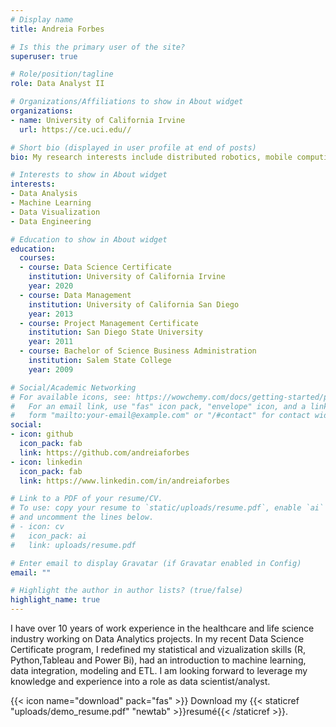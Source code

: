 ```yaml
---
# Display name
title: Andreia Forbes 

# Is this the primary user of the site?
superuser: true

# Role/position/tagline
role: Data Analyst II

# Organizations/Affiliations to show in About widget
organizations:
- name: University of California Irvine
  url: https://ce.uci.edu//

# Short bio (displayed in user profile at end of posts)
bio: My research interests include distributed robotics, mobile computing and programmable matter.

# Interests to show in About widget
interests:
- Data Analysis
- Machine Learning
- Data Visualization
- Data Engineering

# Education to show in About widget
education:
  courses:
  - course: Data Science Certificate
    institution: University of California Irvine
    year: 2020
  - course: Data Management
    institution: University of California San Diego
    year: 2013
  - course: Project Management Certificate
    institution: San Diego State University
    year: 2011
  - course: Bachelor of Science Business Administration
    institution: Salem State College
    year: 2009

# Social/Academic Networking
# For available icons, see: https://wowchemy.com/docs/getting-started/page-builder/#icons
#   For an email link, use "fas" icon pack, "envelope" icon, and a link in the
#   form "mailto:your-email@example.com" or "/#contact" for contact widget.
social:
- icon: github
  icon_pack: fab
  link: https://github.com/andreiaforbes
- icon: linkedin
  icon_pack: fab
  link: https://www.linkedin.com/in/andreiaforbes

# Link to a PDF of your resume/CV.
# To use: copy your resume to `static/uploads/resume.pdf`, enable `ai` icons in `params.toml`, 
# and uncomment the lines below.
# - icon: cv
#   icon_pack: ai
#   link: uploads/resume.pdf

# Enter email to display Gravatar (if Gravatar enabled in Config)
email: ""

# Highlight the author in author lists? (true/false)
highlight_name: true
---
```


I have over 10 years of work experience in the healthcare and life science industry working on Data Analytics projects. In my recent Data Science Certificate program, I redefined my statistical and vizualization skills (R, Python,Tableau and Power Bi), had an introduction to machine learning, data integration, modeling and ETL. I am looking forward to leverage my knowledge and experience into a role as data scientist/analyst.



{{< icon name="download" pack="fas" >}} Download my {{< staticref "uploads/demo_resume.pdf" "newtab" >}}resumé{{< /staticref >}}.

